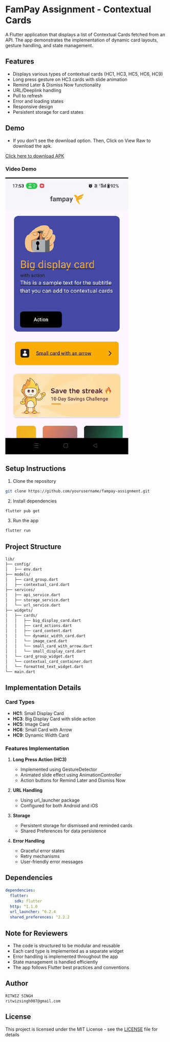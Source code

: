 # FamPay Assignment - Contextual Cards

A Flutter application that displays a list of Contextual Cards fetched from an API. The app demonstrates the implementation of dynamic card layouts, gesture handling, and state management.

## Features

- Displays various types of contextual cards (HC1, HC3, HC5, HC6, HC9)
- Long press gesture on HC3 cards with slide animation
- Remind Later & Dismiss Now functionality
- URL/Deeplink handling
- Pull to refresh
- Error and loading states
- Responsive design
- Persistent storage for card states

## Demo

- If you don't see the download option. Then, Click on View Raw to download the apk.

[Click here to download APK](apk/app-release.apk)

### Video Demo
![App Demo](demo/app_demo.gif)

## Setup Instructions

1. Clone the repository
```bash
git clone https://github.com/yourusername/fampay-assignment.git
```

2. Install dependencies
```bash
flutter pub get
```

3. Run the app
```bash
flutter run
```

## Project Structure

```
lib/
├── config/
│   ├── env.dart
├── models/
│   ├── card_group.dart
│   ├── contextual_card.dart
├── services/
│   ├── api_service.dart
│   ├── storage_service.dart
│   └── url_service.dart
├── widgets/
│   ├── cards/
│   │   ├── big_display_card.dart
│   │   ├── card_actions.dart
│   │   ├── card_content.dart
│   │   └── dynamic_width_card.dart
│   │   └── image_card.dart
│   │   └── small_card_with_arrow.dart
│   │   └── small_display_card.dart
│   └── card_group_widget.dart
│   └── contextual_card_container.dart
│   └── formatted_text_widget.dart
└── main.dart
```

## Implementation Details

### Card Types
- **HC1**: Small Display Card
- **HC3**: Big Display Card with slide action
- **HC5**: Image Card
- **HC6**: Small Card with Arrow
- **HC9**: Dynamic Width Card

### Features Implementation

1. **Long Press Action (HC3)**
   - Implemented using GestureDetector
   - Animated slide effect using AnimationController
   - Action buttons for Remind Later and Dismiss Now

2. **URL Handling**
   - Using url_launcher package
   - Configured for both Android and iOS

3. **Storage**
   - Persistent storage for dismissed and reminded cards
   - Shared Preferences for data persistence

4. **Error Handling**
   - Graceful error states
   - Retry mechanisms
   - User-friendly error messages

## Dependencies

```yaml
dependencies:
  flutter:
    sdk: flutter
  http: ^1.1.0
  url_launcher: ^6.2.4
  shared_preferences: ^2.2.2
```

## Note for Reviewers

- The code is structured to be modular and reusable
- Each card type is implemented as a separate widget
- Error handling is implemented throughout the app
- State management is handled efficiently
- The app follows Flutter best practices and conventions

## Author

    RITWIZ SINGH 
    ritwizsingh007@gmail.com

## License

This project is licensed under the MIT License - see the [LICENSE](LICENSE) file for details